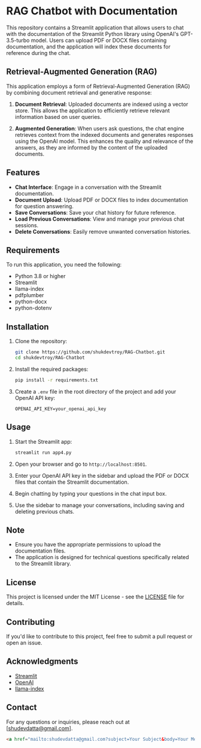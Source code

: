 # RAG Chatbot with Documentation

This repository contains a Streamlit application that allows users to chat with the documentation of the Streamlit Python library using OpenAI's GPT-3.5-turbo model. Users can upload PDF or DOCX files containing documentation, and the application will index these documents for reference during the chat.

## Retrieval-Augmented Generation (RAG)

This application employs a form of Retrieval-Augmented Generation (RAG) by combining document retrieval and generative response:

1. **Document Retrieval**: Uploaded documents are indexed using a vector store. This allows the application to efficiently retrieve relevant information based on user queries.

2. **Augmented Generation**: When users ask questions, the chat engine retrieves context from the indexed documents and generates responses using the OpenAI model. This enhances the quality and relevance of the answers, as they are informed by the content of the uploaded documents.

## Features

- **Chat Interface**: Engage in a conversation with the Streamlit documentation.
- **Document Upload**: Upload PDF or DOCX files to index documentation for question answering.
- **Save Conversations**: Save your chat history for future reference.
- **Load Previous Conversations**: View and manage your previous chat sessions.
- **Delete Conversations**: Easily remove unwanted conversation histories.

## Requirements

To run this application, you need the following:

- Python 3.8 or higher
- Streamlit
- llama-index
- pdfplumber
- python-docx
- python-dotenv

## Installation

1. Clone the repository:

   ```bash
   git clone https://github.com/shukdevtroy/RAG-Chatbot.git
   cd shukdevtroy/RAG-Chatbot
   ```

2. Install the required packages:

   ```bash
   pip install -r requirements.txt
   ```

3. Create a `.env` file in the root directory of the project and add your OpenAI API key:

   ```
   OPENAI_API_KEY=your_openai_api_key
   ```

## Usage

1. Start the Streamlit app:

   ```bash
   streamlit run app4.py
   ```

2. Open your browser and go to `http://localhost:8501`.

3. Enter your OpenAI API key in the sidebar and upload the PDF or DOCX files that contain the Streamlit documentation.

4. Begin chatting by typing your questions in the chat input box.

5. Use the sidebar to manage your conversations, including saving and deleting previous chats.

## Note

- Ensure you have the appropriate permissions to upload the documentation files.
- The application is designed for technical questions specifically related to the Streamlit library.

## License

This project is licensed under the MIT License - see the [LICENSE](LICENSE) file for details.

## Contributing

If you'd like to contribute to this project, feel free to submit a pull request or open an issue.

## Acknowledgments

- [Streamlit](https://streamlit.io/)
- [OpenAI](https://openai.com/)
- [llama-index](https://github.com/jerryjliu/llama_index)

## Contact

For any questions or inquiries, please reach out at [shudevdatta@gmail.com].

```html
<a href="mailto:shudevdatta@gmail.com?subject=Your Subject&body=Your Message">Send Email</a>
